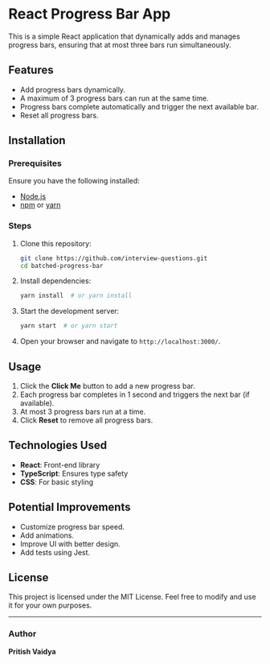 # React Progress Bar App

This is a simple React application that dynamically adds and manages progress bars, ensuring that at most three bars run
simultaneously.

## Features

- Add progress bars dynamically.
- A maximum of 3 progress bars can run at the same time.
- Progress bars complete automatically and trigger the next available bar.
- Reset all progress bars.

## Installation

### Prerequisites

Ensure you have the following installed:

- [Node.js](https://nodejs.org/)
- [npm](https://www.npmjs.com/) or [yarn](https://yarnpkg.com/)

### Steps

1. Clone this repository:
   ```sh
   git clone https://github.com/interview-questions.git
   cd batched-progress-bar
   ```
2. Install dependencies:
   ```sh
   yarn install  # or yarn install
   ```
3. Start the development server:
   ```sh
   yarn start  # or yarn start
   ```
4. Open your browser and navigate to `http://localhost:3000/`.

## Usage

1. Click the **Click Me** button to add a new progress bar.
2. Each progress bar completes in 1 second and triggers the next bar (if available).
3. At most 3 progress bars run at a time.
4. Click **Reset** to remove all progress bars.

## Technologies Used

- **React**: Front-end library
- **TypeScript**: Ensures type safety
- **CSS**: For basic styling

## Potential Improvements

- Customize progress bar speed.
- Add animations.
- Improve UI with better design.
- Add tests using Jest.

## License

This project is licensed under the MIT License. Feel free to modify and use it for your own purposes.

---

### Author

**Pritish Vaidya**
